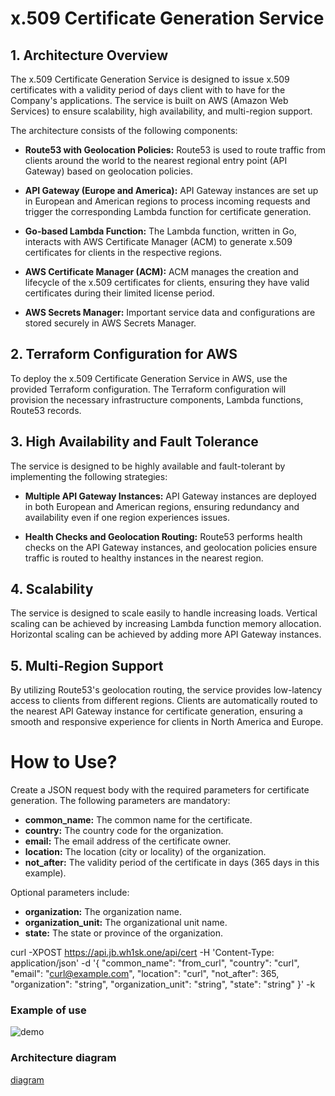 # x.509 Certificate Generation Service

## 1. Architecture Overview

The x.509 Certificate Generation Service is designed to issue x.509 certificates with a validity period of days client with to have for the Company's applications. The service is built on AWS (Amazon Web Services) to ensure scalability, high availability, and multi-region support.

The architecture consists of the following components:

- **Route53 with Geolocation Policies:** Route53 is used to route traffic from clients around the world to the nearest regional entry point (API Gateway) based on geolocation policies.

- **API Gateway (Europe and America):** API Gateway instances are set up in European and American regions to process incoming requests and trigger the corresponding Lambda function for certificate generation.

- **Go-based Lambda Function:** The Lambda function, written in Go, interacts with AWS Certificate Manager (ACM) to generate x.509 certificates for clients in the respective regions.

- **AWS Certificate Manager (ACM):** ACM manages the creation and lifecycle of the x.509 certificates for clients, ensuring they have valid certificates during their limited license period.

- **AWS Secrets Manager:** Important service data and configurations are stored securely in AWS Secrets Manager.

## 2. Terraform Configuration for AWS

To deploy the x.509 Certificate Generation Service in AWS, use the provided Terraform configuration. The Terraform configuration will provision the necessary infrastructure components, Lambda functions, Route53 records.
## 3. High Availability and Fault Tolerance

The service is designed to be highly available and fault-tolerant by implementing the following strategies:

- **Multiple API Gateway Instances:** API Gateway instances are deployed in both European and American regions, ensuring redundancy and availability even if one region experiences issues.

- **Health Checks and Geolocation Routing:** Route53 performs health checks on the API Gateway instances, and geolocation policies ensure traffic is routed to healthy instances in the nearest region.
## 4. Scalability

The service is designed to scale easily to handle increasing loads. Vertical scaling can be achieved by increasing Lambda function memory allocation. Horizontal scaling can be achieved by adding more API Gateway instances.
## 5. Multi-Region Support

By utilizing Route53's geolocation routing, the service provides low-latency access to clients from different regions. Clients are automatically routed to the nearest API Gateway instance for certificate generation, ensuring a smooth and responsive experience for clients in North America and Europe.

# How to Use? 

Create a JSON request body with the required parameters for certificate generation. The following parameters are mandatory:

- **common_name:** The common name for the certificate.
- **country:** The country code for the organization.
- **email:** The email address of the certificate owner.
- **location:** The location (city or locality) of the organization.
- **not_after:** The validity period of the certificate in days (365 days in this example).

Optional parameters include:

- **organization:** The organization name.
- **organization_unit:** The organizational unit name.
- **state:** The state or province of the organization.


curl -XPOST https://api.jb.wh1sk.one/api/cert -H 'Content-Type: application/json' -d '{
  "common_name": "from_curl",
  "country": "curl",
  "email": "curl@example.com",
  "location": "curl",
  "not_after": 365,
  "organization": "string",
  "organization_unit": "string",
  "state": "string"
}' -k


### Example of use

![demo](https://jmp.sh/9rnJvOLt)

### Architecture diagram 

[diagram](/static/Architecture_Diagram.png)